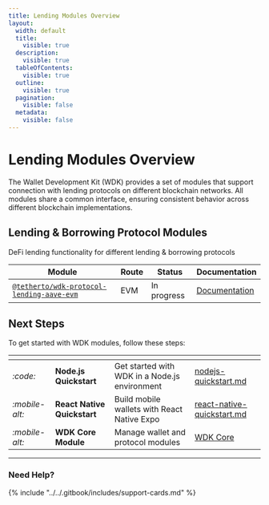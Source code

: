 ```yaml
---
title: Lending Modules Overview
layout:
  width: default
  title:
    visible: true
  description:
    visible: true
  tableOfContents:
    visible: true
  outline:
    visible: true
  pagination:
    visible: false
  metadata:
    visible: false
---
```


# Lending Modules Overview

The Wallet Development Kit (WDK) provides a set of modules that support connection with lending protocols on different blockchain networks. All modules share a common interface, ensuring consistent behavior across different blockchain implementations.

## Lending & Borrowing Protocol Modules

DeFi lending functionality for different lending & borrowing protocols

| Module | Route | Status | Documentation |
|--------|-------|--------|---------------|
| [`@tetherto/wdk-protocol-lending-aave-evm`](https://github.com/tetherto/wdk-protocol-lending-aave-evm) | EVM | In progress | [Documentation](./lending-aave-evm/README.md) |


## Next Steps

To get started with WDK modules, follow these steps:

<table data-card-size="large" data-view="cards">
	<thead>
		<tr>
			<th></th>
			<th></th>
			<th></th>
			<th data-hidden data-card-target data-type="content-ref"></th>
		</tr>
	</thead>
	<tbody>
		<tr>
			<td>
				<i class="fa-code">:code:</i>
			</td>
			<td>
				<strong>Node.js Quickstart</strong>
			</td>
			<td>Get started with WDK in a Node.js environment</td>
			<td>
				<a href="../../start-building/nodejs-bare-quickstart.md">nodejs-quickstart.md</a>
			</td>
		</tr>
		<tr>
			<td>
				<i class="fa-mobile-alt">:mobile-alt:</i>
			</td>
			<td>
				<strong>React Native Quickstart</strong>
			</td>
			<td>Build mobile wallets with React Native Expo</td>
			<td>
				<a href="../../start-building/react-native-quickstart.md">react-native-quickstart.md</a>
			</td>
		</tr>
        <tr>
			<td>
				<i class="fa-mobile-alt">:mobile-alt:</i>
			</td>
			<td>
				<strong>WDK Core Module</strong>
			</td>
			<td>Manage wallet and protocol modules</td>
			<td>
				<a href="../core-module/README.md">WDK Core</a>
			</td>
		</tr>
	</tbody>
</table>

***

### Need Help?

{% include "../../.gitbook/includes/support-cards.md" %}